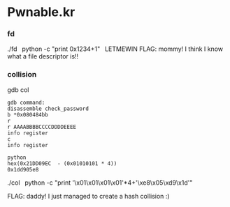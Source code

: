 # Pwnable.kr
### fd
./fd ` `python -c "print 0x1234+1"` `
LETMEWIN
FLAG: mommy! I think I know what a file descriptor is!!
### collision
gdb col
```
gdb command:
disassemble check_password
b *0x080484bb
r
r AAAABBBBCCCCDDDDEEEE
info register
c
info register
```
```
python 
hex(0x21DD09EC  - (0x01010101 * 4))
0x1dd905e8
```
./col ` `python -c "print '\x01\x01\x01\x01'*4+'\xe8\x05\xd9\x1d'"` `

FLAG: daddy! I just managed to create a hash collision :)
